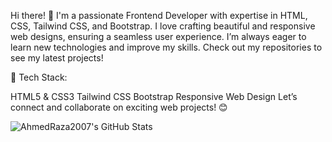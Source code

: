 Hi there! 👋
I'm a passionate Frontend Developer with expertise in HTML, CSS, Tailwind CSS, and Bootstrap. I love crafting beautiful and responsive web designs, ensuring a seamless user experience. I’m always eager to learn new technologies and improve my skills. Check out my repositories to see my latest projects!

🚀 Tech Stack:

HTML5 & CSS3
Tailwind CSS
Bootstrap
Responsive Web Design
Let’s connect and collaborate on exciting web projects! 😊

![AhmedRaza2007's GitHub Stats](https://github-readme-stats.vercel.app/api?username=AhmedRaza2007&show_icons=true&theme=default)


<!--
**AhmedRaza2007/AhmedRaza2007** is a ✨ _special_ ✨ repository because its `README.md` (this file) appears on your GitHub profile.

Hi there! 👋
I'm a passionate Frontend Developer with expertise in HTML, CSS, Tailwind CSS, and Bootstrap. I love crafting beautiful and responsive web designs, ensuring a seamless user experience. I’m always eager to learn new technologies and improve my skills. Check out my repositories to see my latest projects!

🚀 Tech Stack:

HTML5 & CSS3
Tailwind CSS
Bootstrap
Responsive Web Design
Let’s connect and collaborate on exciting web projects! 😊



-->
